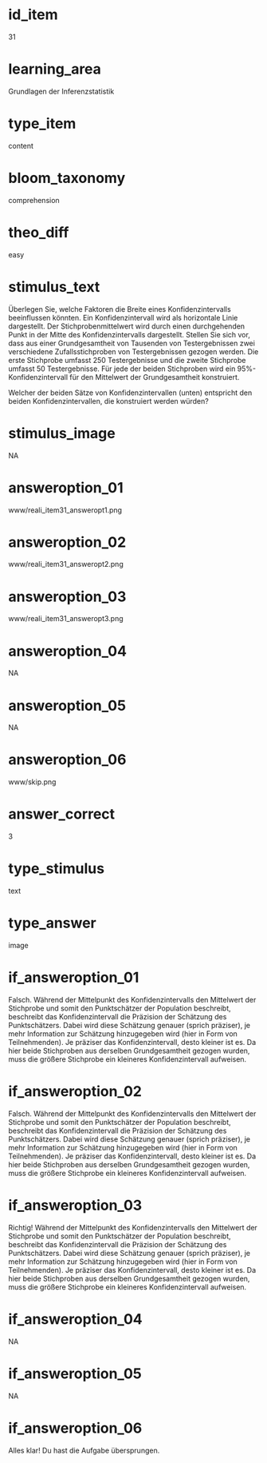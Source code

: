 # id_item
31

# learning_area
Grundlagen der Inferenzstatistik

# type_item
content

# bloom_taxonomy
comprehension

# theo_diff
easy

# stimulus_text
Überlegen Sie, welche Faktoren die Breite eines Konfidenzintervalls beeinflussen könnten. Ein Konfidenzintervall wird als horizontale Linie dargestellt. Der Stichprobenmittelwert wird durch einen durchgehenden Punkt in der Mitte des Konfidenzintervalls dargestellt. Stellen Sie sich vor, dass aus einer Grundgesamtheit von Tausenden von Testergebnissen zwei verschiedene Zufallsstichproben von Testergebnissen gezogen werden. Die erste Stichprobe umfasst 250 Testergebnisse und die zweite Stichprobe umfasst 50 Testergebnisse. Für jede der beiden Stichproben wird ein 95%-Konfidenzintervall für den Mittelwert der Grundgesamtheit konstruiert. 

Welcher der beiden Sätze von Konfidenzintervallen (unten) entspricht den beiden Konfidenzintervallen, die konstruiert werden würden?

# stimulus_image
NA

# answeroption_01
www/reali_item31_answeropt1.png

# answeroption_02
www/reali_item31_answeropt2.png

# answeroption_03
www/reali_item31_answeropt3.png

# answeroption_04
NA

# answeroption_05
NA

# answeroption_06
www/skip.png

# answer_correct
3

# type_stimulus
text

# type_answer
image

# if_answeroption_01
Falsch. Während der Mittelpunkt des Konfidenzintervalls den Mittelwert der Stichprobe und somit den Punktschätzer der Population beschreibt, beschreibt das Konfidenzintervall die Präzision der Schätzung des Punktschätzers. Dabei wird diese Schätzung genauer (sprich präziser), je mehr Information zur Schätzung hinzugegeben wird (hier in Form von Teilnehmenden). Je präziser das Konfidenzintervall, desto kleiner ist es. Da hier beide Stichproben aus derselben Grundgesamtheit gezogen wurden, muss die größere Stichprobe ein kleineres Konfidenzintervall aufweisen.

# if_answeroption_02
Falsch. Während der Mittelpunkt des Konfidenzintervalls den Mittelwert der Stichprobe und somit den Punktschätzer der Population beschreibt, beschreibt das Konfidenzintervall die Präzision der Schätzung des Punktschätzers. Dabei wird diese Schätzung genauer (sprich präziser), je mehr Information zur Schätzung hinzugegeben wird (hier in Form von Teilnehmenden). Je präziser das Konfidenzintervall, desto kleiner ist es. Da hier beide Stichproben aus derselben Grundgesamtheit gezogen wurden, muss die größere Stichprobe ein kleineres Konfidenzintervall aufweisen.

# if_answeroption_03
Richtig! Während der Mittelpunkt des Konfidenzintervalls den Mittelwert der Stichprobe und somit den Punktschätzer der Population beschreibt, beschreibt das Konfidenzintervall die Präzision der Schätzung des Punktschätzers. Dabei wird diese Schätzung genauer (sprich präziser), je mehr Information zur Schätzung hinzugegeben wird (hier in Form von Teilnehmenden). Je präziser das Konfidenzintervall, desto kleiner ist es. Da hier beide Stichproben aus derselben Grundgesamtheit gezogen wurden, muss die größere Stichprobe ein kleineres Konfidenzintervall aufweisen.

# if_answeroption_04
NA

# if_answeroption_05
NA

# if_answeroption_06
Alles klar! Du hast die Aufgabe übersprungen.

